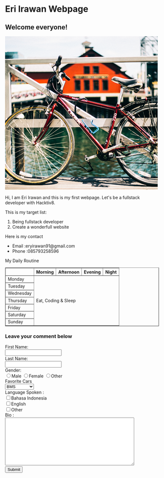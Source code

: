 <p><!DOCTYPE html>
<html>
  <head>
    <meta charset="utf-8">
    <meta http-equiv="X-UA-Compatible" content="chrome=1">
    <title>Course at Hacktiv8</title>
    <link href="style.css" rel="stylesheet" type="text/css" media="screen">
  </head>
  <body>
    <div class="header">
      <h1>Eri Irawan Webpage</h1>
      <h2>Welcome everyone!</h2>
    </div>
    <div class="body">
      <img id="photo" src="htmlcss1-img_bike.png" alt="profile">
      <p>Hi, I am Eri Irawan and this is my first webpage. Let's be a fullstack developer with Hacktiv8.</p>
      <p>This is my target list:</p>
      <ol>
        <li>Being fullstack developer</li>
        <li>Create a wonderfull website</li>
      </ol>
      <p>Here is my contact</p>
      <ul>
        <li>Email   :eryirawan91@gmail.com</li>
        <li>Phone   :085793258596</li>
      </ul>
      <p>My Daily Routine</p>
      <table border="1">
        <thead>
          <tr>
            <th></th>
            <th>Morning</th>
            <th>Afternoon</th>
            <th>Evening</th>
             <th>Night</th>
          </tr>
        </thead>
        <tbody>
          <tr>
            <td>Monday</td>
            <td rowspan="7" colspan="4">Eat, Coding &amp; Sleep</td>
          </tr>
          <tr>
            <td>Tuesday</td>
          </tr>
          <tr>
            <td>Wednesday</td>
          </tr>
          <tr>
            <td>Thursday</td>
          </tr>
          <tr>
            <td>Friday</td>
          </tr>
          <tr>
            <td>Saturday</td>
          </tr>
          <tr>
            <td>Sunday</td>
          </tr>
        </tbody>
      </table>
    </div>
    <div class="comment">
      <h3>Leave your comment below</h3>
      <form action="#" method="post">
        <div>
          <label>First Name:</label><br>
          <input name="first-name" type="text"/><br>
          <label>Last Name:</label><br>
          <input name="last-name" type="text"/>
        </div>
        <div>
          <label>Gender:</label><br>
          <input type="radio" name="gender" value="male"/>Male
          <input type="radio" name="gender" value="female"/>Female
          <input type="radio" name="gender" value="other"/>Other
        </div>
        <div>
          <label>Favorite Cars</label><br>
          <select id="list" name="favoriteCars">
            <option value="bmw">BMS</option>
            <option value="ferarri">Ferarri</option>
            <option value="civic">Honda Civic</option>
          </select>
        </div>
        <div>
          <label>Language Spoken :</label><br>
          <input type="checkbox" name="language" value="bahasa indonesia"/>Bahasa Indonesia<br>
          <input type="checkbox" name="language" value="english"/>English<br>
          <input type="checkbox" name="language" value="other"/>Other<br>
        </div>
        <div>
          <label>Bio :</label><br>
          <textarea cols="50" rows="10" name="bio"></textarea>
        </div>
        <button type="submit">Submit</button>
      </form>
    </div>
  </body>
</html></p>
